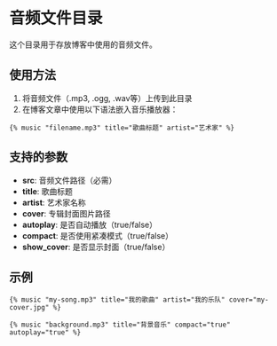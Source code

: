 # 音频文件目录

这个目录用于存放博客中使用的音频文件。

## 使用方法

1. 将音频文件（.mp3, .ogg, .wav等）上传到此目录
2. 在博客文章中使用以下语法嵌入音乐播放器：

```
{% music "filename.mp3" title="歌曲标题" artist="艺术家" %}
```

## 支持的参数

- **src**: 音频文件路径（必需）
- **title**: 歌曲标题
- **artist**: 艺术家名称  
- **cover**: 专辑封面图片路径
- **autoplay**: 是否自动播放（true/false）
- **compact**: 是否使用紧凑模式（true/false）
- **show_cover**: 是否显示封面（true/false）

## 示例

```
{% music "my-song.mp3" title="我的歌曲" artist="我的乐队" cover="my-cover.jpg" %}
```

```
{% music "background.mp3" title="背景音乐" compact="true" autoplay="true" %}
```

